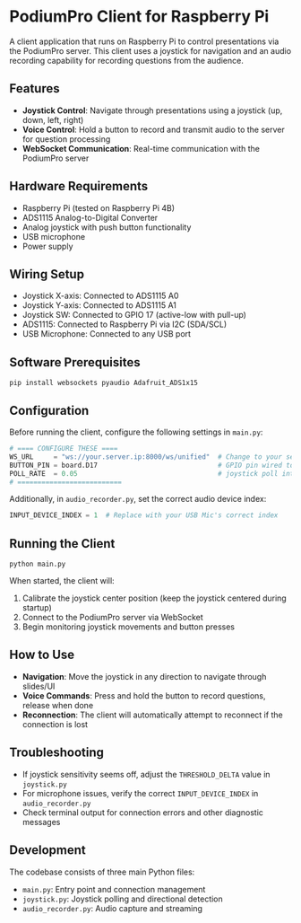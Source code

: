 # PodiumPro Client for Raspberry Pi

A client application that runs on Raspberry Pi to control presentations via the PodiumPro server. This client uses a joystick for navigation and an audio recording capability for recording questions from the audience.

## Features

- **Joystick Control**: Navigate through presentations using a joystick (up, down, left, right)
- **Voice Control**: Hold a button to record and transmit audio to the server for question processing
- **WebSocket Communication**: Real-time communication with the PodiumPro server

## Hardware Requirements

- Raspberry Pi (tested on Raspberry Pi 4B)
- ADS1115 Analog-to-Digital Converter
- Analog joystick with push button functionality
- USB microphone
- Power supply

## Wiring Setup

- Joystick X-axis: Connected to ADS1115 A0
- Joystick Y-axis: Connected to ADS1115 A1
- Joystick SW: Connected to GPIO 17 (active-low with pull-up)
- ADS1115: Connected to Raspberry Pi via I2C (SDA/SCL)
- USB Microphone: Connected to any USB port

## Software Prerequisites

```
pip install websockets pyaudio Adafruit_ADS1x15
```

## Configuration

Before running the client, configure the following settings in `main.py`:

```python
# ==== CONFIGURE THESE ====
WS_URL     = "ws://your.server.ip:8000/ws/unified"  # Change to your server address
BUTTON_PIN = board.D17                              # GPIO pin wired to joystick button
POLL_RATE  = 0.05                                   # joystick poll interval (secs)
# ==========================
```

Additionally, in `audio_recorder.py`, set the correct audio device index:

```python
INPUT_DEVICE_INDEX = 1  # Replace with your USB Mic's correct index
```

## Running the Client

```
python main.py
```

When started, the client will:

1. Calibrate the joystick center position (keep the joystick centered during startup)
2. Connect to the PodiumPro server via WebSocket
3. Begin monitoring joystick movements and button presses

## How to Use

- **Navigation**: Move the joystick in any direction to navigate through slides/UI
- **Voice Commands**: Press and hold the button to record questions, release when done
- **Reconnection**: The client will automatically attempt to reconnect if the connection is lost

## Troubleshooting

- If joystick sensitivity seems off, adjust the `THRESHOLD_DELTA` value in `joystick.py`
- For microphone issues, verify the correct `INPUT_DEVICE_INDEX` in `audio_recorder.py`
- Check terminal output for connection errors and other diagnostic messages

## Development

The codebase consists of three main Python files:

- `main.py`: Entry point and connection management
- `joystick.py`: Joystick polling and directional detection
- `audio_recorder.py`: Audio capture and streaming
